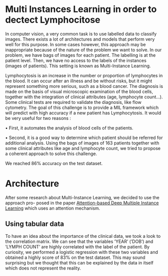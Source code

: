 # Multi Instances Learning in order to dectect Lymphocitose


In computer vision, a very common task is to use labelled data to classify images. There exists a lot of architectures and models that perform very well for this purpose. In some cases however, this approach may be inappropriate because of the nature of the problem we want to solve. In our problem, we have bags of images for each patient. The labelling is at the patient level. Then, we have no access to the labels of the instances (images of patients). This setting is known as Multi-Instance Learning.


Lymphocytosis is an increase in the number or proportion of lymphocytes in the blood. It can occur after an illness and be without risks, but it might represent something more serious, such as a blood cancer. The diagnosis is made on the basis of visual microscopic examination of the blood cells, together with the integration of clinical attributes (age, lymphocyte count...). Some clinical tests are required to validate the diagnosis, like flow cytometry.
The goal of this challenge is to provide a MIL framework which will predict with high accuracy if a new patient has Lymphocytosis. It would be very useful for two reasons :

• First, it automates the analysis of blood cells of the patients.

• Second, it is a good way to determine which patient should be referred for additional
analysis.
Using the bags of images of 163 patients together with some clinical attributes like age and lymphocyte count, we tried to propose a coherent approach to solve this challenge.

We reached 86% accuracy on the test dataset.

# Architecture 

After some research about Multi-Instance Learning, we decided to use the approach pro- posed in the paper [Attention-based Deep Multiple Instance Learning](https://arxiv.org/abs/1802.04712) which uses an attention mechanism.




## Using tabular data

To have an idea about the importance of the clinical data, we took a look to the correlation matrix. We can see that the variables ’YEAR’ (’DOB’) and ’LYMPH COUNT’ are highly correlated with the label of the patient. By curiosity, we performed a logistic regression with these two variables and obtained a highly score of 83% on the test dataset. This may sound surprising but we thought that this can be explained by the data in itself which does not represent the reality.
